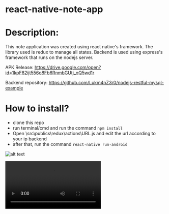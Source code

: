 # react-native-note-app

# Description:
This note application was created using react native's framework. The library used is redux to manage all states. Backend is used using express's framework that runs on the nodejs server.

APK Release: https://drive.google.com/open?id=1kpF82ijt556o8Fb6RnmbGUtj_oQ5wd1r

Backend repository: https://github.com/Lukm4nZ3r0/nodejs-restful-mysql-example

# How to install?
- clone this repo
- run terminal/cmd and run the command ``` npm install ```
- Open \src\publics\redux\actions\URL.js and edit the url according to your ip backend
- after that, run the command ``` react-native run-android ```

![alt text](https://github.com/Lukm4nZ3r0/react-native-note-app/blob/master/assets/demo/Screenshot_1562478773.png)

![This demo video](https://raw.githubusercontent.com/Lukm4nZ3r0/react-native-note-app/master/assets/demo/rn-note-app-demo.webm)
